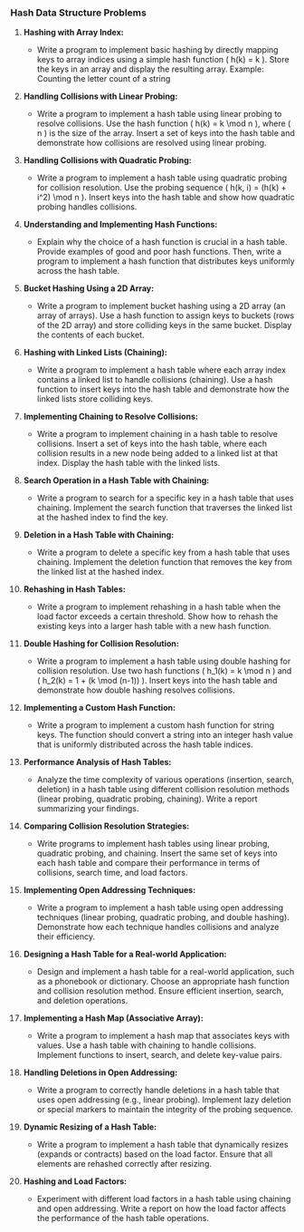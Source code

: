 ### Hash Data Structure Problems

1. **Hashing with Array Index:**

   - Write a program to implement basic hashing by directly mapping keys to array indices using a simple hash function \( h(k) = k \). Store the keys in an array and display the resulting array. Example: Counting the letter count of a string

2. **Handling Collisions with Linear Probing:**

   - Write a program to implement a hash table using linear probing to resolve collisions. Use the hash function \( h(k) = k \mod n \), where \( n \) is the size of the array. Insert a set of keys into the hash table and demonstrate how collisions are resolved using linear probing.

3. **Handling Collisions with Quadratic Probing:**

   - Write a program to implement a hash table using quadratic probing for collision resolution. Use the probing sequence \( h(k, i) = (h(k) + i^2) \mod n \). Insert keys into the hash table and show how quadratic probing handles collisions.

4. **Understanding and Implementing Hash Functions:**

   - Explain why the choice of a hash function is crucial in a hash table. Provide examples of good and poor hash functions. Then, write a program to implement a hash function that distributes keys uniformly across the hash table.

5. **Bucket Hashing Using a 2D Array:**

   - Write a program to implement bucket hashing using a 2D array (an array of arrays). Use a hash function to assign keys to buckets (rows of the 2D array) and store colliding keys in the same bucket. Display the contents of each bucket.

6. **Hashing with Linked Lists (Chaining):**

   - Write a program to implement a hash table where each array index contains a linked list to handle collisions (chaining). Use a hash function to insert keys into the hash table and demonstrate how the linked lists store colliding keys.

7. **Implementing Chaining to Resolve Collisions:**

   - Write a program to implement chaining in a hash table to resolve collisions. Insert a set of keys into the hash table, where each collision results in a new node being added to a linked list at that index. Display the hash table with the linked lists.

8. **Search Operation in a Hash Table with Chaining:**

   - Write a program to search for a specific key in a hash table that uses chaining. Implement the search function that traverses the linked list at the hashed index to find the key.

9. **Deletion in a Hash Table with Chaining:**

   - Write a program to delete a specific key from a hash table that uses chaining. Implement the deletion function that removes the key from the linked list at the hashed index.

10. **Rehashing in Hash Tables:**

    - Write a program to implement rehashing in a hash table when the load factor exceeds a certain threshold. Show how to rehash the existing keys into a larger hash table with a new hash function.

11. **Double Hashing for Collision Resolution:**

    - Write a program to implement a hash table using double hashing for collision resolution. Use two hash functions \( h_1(k) = k \mod n \) and \( h_2(k) = 1 + (k \mod (n-1)) \). Insert keys into the hash table and demonstrate how double hashing resolves collisions.

12. **Implementing a Custom Hash Function:**

    - Write a program to implement a custom hash function for string keys. The function should convert a string into an integer hash value that is uniformly distributed across the hash table indices.

13. **Performance Analysis of Hash Tables:**

    - Analyze the time complexity of various operations (insertion, search, deletion) in a hash table using different collision resolution methods (linear probing, quadratic probing, chaining). Write a report summarizing your findings.

14. **Comparing Collision Resolution Strategies:**

    - Write programs to implement hash tables using linear probing, quadratic probing, and chaining. Insert the same set of keys into each hash table and compare their performance in terms of collisions, search time, and load factors.

15. **Implementing Open Addressing Techniques:**

    - Write a program to implement a hash table using open addressing techniques (linear probing, quadratic probing, and double hashing). Demonstrate how each technique handles collisions and analyze their efficiency.

16. **Designing a Hash Table for a Real-world Application:**

    - Design and implement a hash table for a real-world application, such as a phonebook or dictionary. Choose an appropriate hash function and collision resolution method. Ensure efficient insertion, search, and deletion operations.

17. **Implementing a Hash Map (Associative Array):**

    - Write a program to implement a hash map that associates keys with values. Use a hash table with chaining to handle collisions. Implement functions to insert, search, and delete key-value pairs.

18. **Handling Deletions in Open Addressing:**

    - Write a program to correctly handle deletions in a hash table that uses open addressing (e.g., linear probing). Implement lazy deletion or special markers to maintain the integrity of the probing sequence.

19. **Dynamic Resizing of a Hash Table:**

    - Write a program to implement a hash table that dynamically resizes (expands or contracts) based on the load factor. Ensure that all elements are rehashed correctly after resizing.

20. **Hashing and Load Factors:**
    - Experiment with different load factors in a hash table using chaining and open addressing. Write a report on how the load factor affects the performance of the hash table operations.
